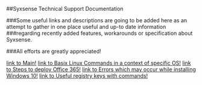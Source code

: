 ##Syxsense Technical Support Documentation

###Some useful links and descriptions are going to be added here as an attempt to gather in one place useful and up-to date information
###regarding recently added features, workarounds or specification about Syxsense.

###All efforts are greatly appreciated!

[link to Main!](http://index.md)
[link to Basix Linux Commands in a context of specific OS!](http://basic_linux_comm.html)
[link to Steps to deploy Office 365!](http://office_365_deploy.html)
[link to Errors which may occur while installing Windows 10!](http://err_installing_win_10.html)
[link to Useful registry keys with commands!](http://reg_keys_commands.html)



</body>
</html>
